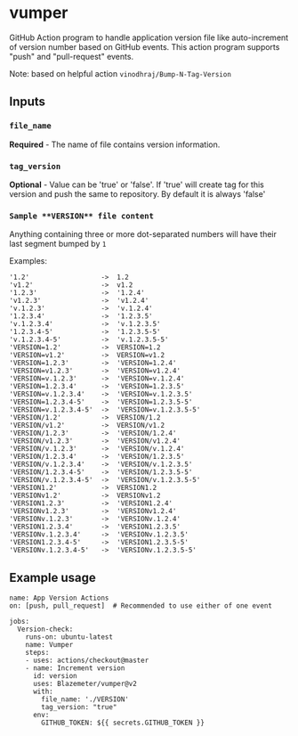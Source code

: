 # vumper

GitHub Action program to handle application version file like auto-increment of version number based on GitHub events. This action program supports "push" and "pull-request" events.

Note: based on helpful action `vinodhraj/Bump-N-Tag-Version`

## Inputs

### `file_name`

**Required** - The name of file contains version information.

### `tag_version`

**Optional** - Value can be 'true' or 'false'. If 'true' will create tag for this version and push the same to repository. By default it is always 'false'

### `Sample **VERSION** file content`

Anything containing three or more dot-separated numbers will have their last segment bumped by `1`

Examples:

```
'1.2'                  ->  1.2
'v1.2'                 ->  v1.2
'1.2.3'                ->  '1.2.4'
'v1.2.3'               ->  'v1.2.4'
'v.1.2.3'              ->  'v.1.2.4'
'1.2.3.4'              ->  '1.2.3.5'
'v.1.2.3.4'            ->  'v.1.2.3.5'
'1.2.3.4-5'            ->  '1.2.3.5-5'
'v.1.2.3.4-5'          ->  'v.1.2.3.5-5'
'VERSION=1.2'          ->  VERSION=1.2
'VERSION=v1.2'         ->  VERSION=v1.2
'VERSION=1.2.3'        ->  'VERSION=1.2.4'
'VERSION=v1.2.3'       ->  'VERSION=v1.2.4'
'VERSION=v.1.2.3'      ->  'VERSION=v.1.2.4'
'VERSION=1.2.3.4'      ->  'VERSION=1.2.3.5'
'VERSION=v.1.2.3.4'    ->  'VERSION=v.1.2.3.5'
'VERSION=1.2.3.4-5'    ->  'VERSION=1.2.3.5-5'
'VERSION=v.1.2.3.4-5'  ->  'VERSION=v.1.2.3.5-5'
'VERSION/1.2'          ->  VERSION/1.2
'VERSION/v1.2'         ->  VERSION/v1.2
'VERSION/1.2.3'        ->  'VERSION/1.2.4'
'VERSION/v1.2.3'       ->  'VERSION/v1.2.4'
'VERSION/v.1.2.3'      ->  'VERSION/v.1.2.4'
'VERSION/1.2.3.4'      ->  'VERSION/1.2.3.5'
'VERSION/v.1.2.3.4'    ->  'VERSION/v.1.2.3.5'
'VERSION/1.2.3.4-5'    ->  'VERSION/1.2.3.5-5'
'VERSION/v.1.2.3.4-5'  ->  'VERSION/v.1.2.3.5-5'
'VERSION1.2'           ->  VERSION1.2
'VERSIONv1.2'          ->  VERSIONv1.2
'VERSION1.2.3'         ->  'VERSION1.2.4'
'VERSIONv1.2.3'        ->  'VERSIONv1.2.4'
'VERSIONv.1.2.3'       ->  'VERSIONv.1.2.4'
'VERSION1.2.3.4'       ->  'VERSION1.2.3.5'
'VERSIONv.1.2.3.4'     ->  'VERSIONv.1.2.3.5'
'VERSION1.2.3.4-5'     ->  'VERSION1.2.3.5-5'
'VERSIONv.1.2.3.4-5'   ->  'VERSIONv.1.2.3.5-5'
```

## Example usage

```
name: App Version Actions
on: [push, pull_request]  # Recommended to use either of one event

jobs:
  Version-check:
    runs-on: ubuntu-latest
    name: Vumper
    steps:
    - uses: actions/checkout@master
    - name: Increment version
      id: version
      uses: Blazemeter/vumper@v2
      with:
        file_name: './VERSION'
        tag_version: "true"
      env:
        GITHUB_TOKEN: ${{ secrets.GITHUB_TOKEN }}
```
